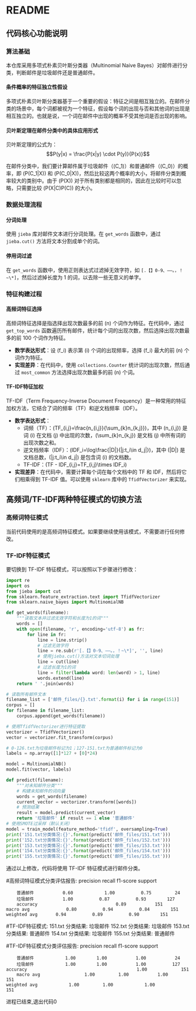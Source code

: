 # README

## 代码核心功能说明

### 算法基础
本仓库采用多项式朴素贝叶斯分类器（Multinomial Naive Bayes）对邮件进行分类，判断邮件是垃圾邮件还是普通邮件。

#### 条件概率的特征独立性假设
多项式朴素贝叶斯分类器基于一个重要的假设：特征之间是相互独立的。在邮件分类的场景中，每个词都被视为一个特征，假设每个词的出现与否和其他词的出现是相互独立的。也就是说，一个词在邮件中出现的概率不受其他词是否出现的影响。

#### 贝叶斯定理在邮件分类中的具体应用形式
贝叶斯定理的公式为：
$$P(y|x) = \frac{P(x|y) \cdot P(y)}{P(x)}$$


在邮件分类中，我们要计算邮件属于垃圾邮件（\(C_1\)）和普通邮件（\(C_0\)）的概率，即 \(P(C_1|X)\) 和 \(P(C_0|X)\)，然后比较这两个概率的大小，将邮件分类到概率较大的类别中。由于 \(P(X)\) 对于所有类别都是相同的，因此在比较时可以忽略，只需要比较 \(P(X|C)P(C)\) 的大小。

### 数据处理流程

#### 分词处理
使用 `jieba` 库对邮件文本进行分词处理。在 `get_words` 函数中，通过 `jieba.cut()` 方法将文本分割成单个的词。

#### 停用词过滤
在 `get_words` 函数中，使用正则表达式过滤掉无效字符，如 `[.【】0-9、——。，！~\*]`，然后过滤掉长度为 1 的词，以去除一些无意义的单字。

### 特征构建过程

#### 高频词特征选择
高频词特征选择是指选择出现次数最多的前 \(n\) 个词作为特征。在代码中，通过 `get_top_words` 函数遍历所有邮件，统计每个词的出现次数，然后选择出现次数最多的前 100 个词作为特征。

- **数学表达形式**：设 \(f_i\) 表示第 \(i\) 个词的出现频率，选择 \(f_i\) 最大的前 \(n\) 个词作为特征。
- **实现差异**：在代码中，使用 `collections.Counter` 统计词的出现次数，然后通过 `most_common` 方法选择出现次数最多的前 \(n\) 个词。

#### TF-IDF特征加权
TF-IDF（Term Frequency-Inverse Document Frequency）是一种常用的特征加权方法，它结合了词的频率（TF）和逆文档频率（IDF）。

- **数学表达形式**：
  - 词频（TF）：\(TF_{i,j}=\frac{n_{i,j}}{\sum_{k}n_{k,j}}\)，其中 \(n_{i,j}\) 是词 \(i\) 在文档 \(j\) 中出现的次数，\(\sum_{k}n_{k,j}\) 是文档 \(j\) 中所有词的出现次数之和。
  - 逆文档频率（IDF）：\(IDF_i=\log\frac{|D|}{|j:t_i\in d_j|}\)，其中 \(|D|\) 是文档总数，\(|j:t_i\in d_j|\) 是包含词 \(i\) 的文档数。
  - TF-IDF：\(TF - IDF_{i,j}=TF_{i,j}\times IDF_i\)
- **实现差异**：在代码中，需要计算每个词在每个文档中的 TF 和 IDF，然后将它们相乘得到 TF-IDF 值。可以使用 `sklearn` 库中的 `TfidfVectorizer` 来实现。

## 高频词/TF-IDF两种特征模式的切换方法

### 高频词特征模式
当前代码使用的是高频词特征模式。如果要继续使用该模式，不需要进行任何修改。

### TF-IDF特征模式
要切换到 TF-IDF 特征模式，可以按照以下步骤进行修改：

```python
import re
import os
from jieba import cut
from sklearn.feature_extraction.text import TfidfVectorizer
from sklearn.naive_bayes import MultinomialNB

def get_words(filename):
    """读取文本并过滤无效字符和长度为1的词"""
    words = []
    with open(filename, 'r', encoding='utf-8') as fr:
        for line in fr:
            line = line.strip()
            # 过滤无效字符
            line = re.sub(r'[.【】0-9、——。，！~\*]', '', line)
            # 使用jieba.cut()方法对文本切词处理
            line = cut(line)
            # 过滤长度为1的词
            line = filter(lambda word: len(word) > 1, line)
            words.extend(line)
    return ' '.join(words)

# 读取所有邮件文本
filename_list = ['邮件_files/{}.txt'.format(i) for i in range(151)]
corpus = []
for filename in filename_list:
    corpus.append(get_words(filename))

# 使用TfidfVectorizer进行特征提取
vectorizer = TfidfVectorizer()
vector = vectorizer.fit_transform(corpus)

# 0-126.txt为垃圾邮件标记为1；127-151.txt为普通邮件标记为0
labels = np.array([1]*127 + [0]*24)

model = MultinomialNB()
model.fit(vector, labels)

def predict(filename):
    """对未知邮件分类"""
    # 构建未知邮件的词向量
    words = get_words(filename)
    current_vector = vectorizer.transform([words])
    # 预测结果
    result = model.predict(current_vector)
    return '垃圾邮件' if result == 1 else '普通邮件'
# 使用SMOTE过采样（默认关闭）
model = train_model(feature_method='tfidf', oversampling=True)
print('151.txt分类情况:{}'.format(predict('邮件_files/151.txt')))
print('152.txt分类情况:{}'.format(predict('邮件_files/152.txt')))
print('153.txt分类情况:{}'.format(predict('邮件_files/153.txt')))
print('154.txt分类情况:{}'.format(predict('邮件_files/154.txt')))
print('155.txt分类情况:{}'.format(predict('邮件_files/155.txt')))
```

通过以上修改，代码将使用 TF-IDF 特征模式进行邮件分类。

#高频词特征模式分类评估报告:
             			 precision    recall      f1-score   support

        普通邮件      	   0.60      	   1.00          0.75         24
        垃圾邮件       	   1.00          0.87          0.93        127
    	accuracy                              0.89           151
   	macro avg       	   0.80          0.94          0.84        151
	weighted avg       0.94          0.89          0.90        151


#TF-IDF特征模式:
151.txt 分类结果: 垃圾邮件
152.txt 分类结果: 垃圾邮件
153.txt 分类结果: 普通邮件
154.txt 分类结果: 垃圾邮件
155.txt 分类结果: 普通邮件

#TF-IDF特征模式分类评估报告:
              			    precision    	recall  	f1-score   	    support

        普通邮件       		1.00      	1.00      	   1.00           24
        垃圾邮件       		1.00      	1.00      	   1.00          127
	accuracy                           				  1.00             151
        macro avg                 1.00         1.00      	  1.00       	     151
	weighted avg            1.00         1.00            1.00             151


进程已结束,退出代码0
